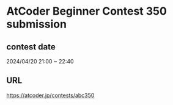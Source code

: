 # AtCoder Beginner Contest 350 submission

## contest date 
2024/04/20 21:00 ~ 22:40

## URL
https://atcoder.jp/contests/abc350